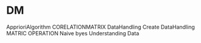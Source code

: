 # DM

ApprioriAlgorithm
CORELATIONMATRIX
DataHandling
Create DataHandling
MATRIC OPERATION
Naive byes
Understanding Data
